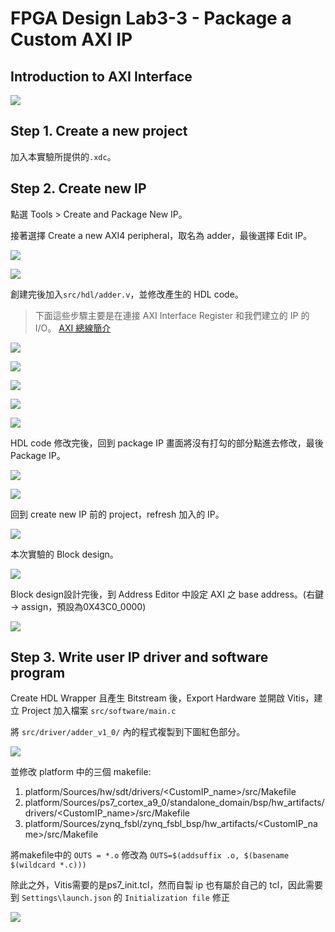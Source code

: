 # FPGA Design Lab3-3 - Package a Custom AXI IP

## Introduction to AXI Interface

![](https://i.imgur.com/RTLPaMn.png)


## Step 1. Create a new project

加入本實驗所提供的`.xdc`。

## Step 2. Create new IP

點選 Tools > Create and Package New IP。

接著選擇 Create a new AXI4 peripheral，取名為 adder，最後選擇 Edit IP。

![](images/create_axi_ip_24.jpg)

![](images/edit_ip_24.jpg)

創建完後加入`src/hdl/adder.v`，並修改產生的 HDL code。

>下面這些步驟主要是在連接 AXI Interface Register 和我們建立的 IP 的 I/O。 [AXI 總線簡介](https://hackmd.io/@Ji0m0/S1aoQO-yt)

![](images/add_ports_24.jpg)

![](images/rectify_reg_24.jpg)

![](images/add_logic_24.jpg)

![](images/add_ports2_24.jpg)

![](images/add_io_24.jpg)

HDL code 修改完後，回到 package IP 畫面將沒有打勾的部分點進去修改，最後 Package IP。

![](images/package_ip_24.jpg)

![](images/re-package_ip_24.jpg)

回到 create new IP 前的 project，refresh 加入的 IP。

![](images/refresh_ip_24.jpg)

本次實驗的 Block design。

![](images/block_design_24.jpg)

Block design設計完後，到 Address Editor 中設定 AXI 之 base address。(右鍵 -> assign，預設為0X43C0_0000)

![](images/assign_address_24.jpg)

## Step 3. Write user IP driver and software program
Create HDL Wrapper 且產生 Bitstream 後，Export Hardware 並開啟 Vitis，建立 Project 加入檔案 `src/software/main.c`

將 `src/driver/adder_v1_0/` 內的程式複製到下圖紅色部分。

![](images/add_files_24.jpg)

並修改 platform 中的三個 makefile:
1. platform/Sources/hw/sdt/drivers/<CustomIP_name>/src/Makefile
2. platform/Sources/ps7_cortex_a9_0/standalone_domain/bsp/hw_artifacts/drivers/<CustomIP_name>/src/Makefile
3. platform/Sources/zynq_fsbl/zynq_fsbl_bsp/hw_artifacts/<CustomIP_name>/src/Makefile

將makefile中的 `OUTS = *.o` 修改為 `OUTS=$(addsuffix .o, $(basename $(wildcard *.c)))`

除此之外，Vitis需要的是ps7_init.tcl，然而自製 ip 也有屬於自己的 tcl，因此需要到 `Settings\launch.json` 的 `Initialization file` 修正

![](images/rectify_tcl_24.jpg)
